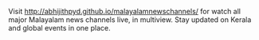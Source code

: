 Visit http://abhijithpyd.github.io/malayalamnewschannels/ for watch all major Malayalam news channels live, in multiview. 
Stay updated on Kerala and global events in one place.